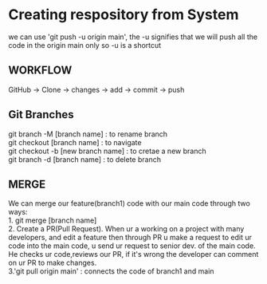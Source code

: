 # Creating respository from System
we can use 'git push -u origin main', the -u signifies that we will push all the code in the origin main only so -u is a shortcut 
<h2>WORKFLOW</h2>
GitHub -> Clone -> changes -> add -> commit -> push
<h2>Git Branches</h2>
git branch -M [branch name] : to rename branch
<br>
git checkout [branch name] : to navigate
<br>
git checkout -b [new branch name] : to cretae a new branch
<br>
git branch -d [branch name] : to delete branch 
<h2>MERGE</h2>
We can merge our feature(branch1) code with our main code through two ways:
<br>
1. git merge [branch name]
<br>
2. Create a PR(Pull Request). When ur a working on a project with many developers, and edit a feature then through PR u make a request to edit ur code into the main code, u send ur request to senior dev. of the main code. He checks ur code,reviews our PR, if it's wrong the developer can comment on ur PR to make changes.
<br>
3.'git pull origin main' : connects the code of branch1 and main 